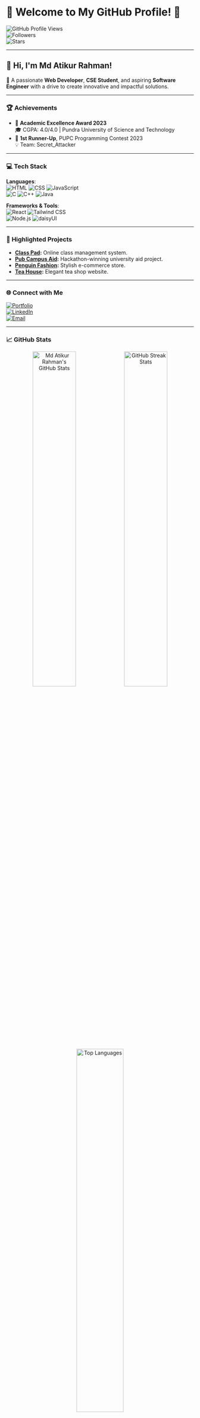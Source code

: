 # 🌟 Welcome to My GitHub Profile! 🌟  
![GitHub Profile Views](https://komarev.com/ghpvc/?username=atikur45bd&color=blue&style=flat-square)  
![Followers](https://img.shields.io/github/followers/atikur45bd?style=social)  
![Stars](https://img.shields.io/github/stars/atikur45bd?style=social)

---

## 👋 **Hi, I'm Md Atikur Rahman!**  
🚀 A passionate **Web Developer**, **CSE Student**, and aspiring **Software Engineer** with a drive to create innovative and impactful solutions.

---

### 🏆 **Achievements**  
- 🏅 **Academic Excellence Award 2023**  
  🎓 CGPA: 4.0/4.0 | Pundra University of Science and Technology  
- 🥈 **1st Runner-Up**, PUPC Programming Contest 2023  
  💡 Team: Secret_Attacker  

---

### 💻 **Tech Stack**  
**Languages**:  
![HTML](https://img.shields.io/badge/-HTML-orange?style=flat-square&logo=html5&logoColor=white)
![CSS](https://img.shields.io/badge/-CSS-blue?style=flat-square&logo=css3&logoColor=white)
![JavaScript](https://img.shields.io/badge/-JavaScript-yellow?style=flat-square&logo=javascript&logoColor=black)  
![C](https://img.shields.io/badge/-C-gray?style=flat-square&logo=c&logoColor=white)
![C++](https://img.shields.io/badge/-C++-blue?style=flat-square&logo=cplusplus&logoColor=white)
![Java](https://img.shields.io/badge/-Java-red?style=flat-square&logo=java&logoColor=white)  

**Frameworks & Tools**:  
![React](https://img.shields.io/badge/-React-blue?style=flat-square&logo=react&logoColor=white)
![Tailwind CSS](https://img.shields.io/badge/-TailwindCSS-38bdf8?style=flat-square&logo=tailwindcss&logoColor=white)  
![Node.js](https://img.shields.io/badge/-Node.js-green?style=flat-square&logo=nodedotjs&logoColor=white)
![daisyUI](https://img.shields.io/badge/-daisyUI-purple?style=flat-square)  

---

### 📂 **Highlighted Projects**  
- **[Class Pad](https://classpad.netlify.app/):** Online class management system.  
- **[Pub Campus Aid](https://github.com/atikur45bd/Pub-Campus-Aid):** Hackathon-winning university aid project.  
- **[Penguin Fashion](https://cseatikur.github.io/penguin-fashion/):** Stylish e-commerce store.  
- **[Tea House](https://cseatikur.github.io/Tea-House/):** Elegant tea shop website.  

---

### 🌐 **Connect with Me**  
[![Portfolio](https://img.shields.io/badge/-Portfolio-black?style=flat-square&logo=appveyor&logoColor=white)](https://mdatikur.netlify.app/)  
[![LinkedIn](https://img.shields.io/badge/-LinkedIn-blue?style=flat-square&logo=linkedin&logoColor=white)](https://www.linkedin.com/in/mdatikurrahman)  
[![Email](https://img.shields.io/badge/-Email-red?style=flat-square&logo=gmail&logoColor=white)](mailto:mdatikur.contact@gmail.com)

---

### 📈 **GitHub Stats**  
<div align="center">
  <img src="https://github-readme-stats.vercel.app/api?username=atikur45bd&show_icons=true&theme=radical" alt="Md Atikur Rahman's GitHub Stats" width="48%" />
  <img src="https://github-readme-streak-stats.herokuapp.com/?user=atikur45bd&theme=radical" alt="GitHub Streak Stats" width="48%" />
</div>  
<div align="center">
  <img src="https://github-readme-stats.vercel.app/api/top-langs/?username=atikur45bd&layout=compact&theme=radical" alt="Top Languages" width="50%" />
</div>

---

### 🚀 **Let’s Build Something Amazing Together!**
